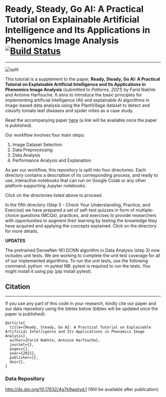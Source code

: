 # Ready, Steady, Go AI: A Practical Tutorial on Explainable Artificial Intelligence and Its Applications in Phenomics Image Analysis [![Build Status](https://travis-ci.com/HarfoucheLab/Ready-Steady-Go-AI.svg?token=Hn3qS2qxTmJgJNKTXR7d&branch=main)](https://travis-ci.com/HarfoucheLab/Ready-Steady-Go-AI)
----
![split](http://faridnakhle.com/pv/githubimages/RSGlogo.png?t=1)

This tutorial is a supplement to the paper, **Ready, Steady, Go AI: A Practical Tutorial on Explainable Artificial Intelligence and Its Applications in Phenomics Image Analysis** (submitted to *Patterns, 2021*) by Farid Nakhle and Antoine Harfouche. It aims to introduce the basic principles for implementing artificial intelligence (AI) and explainable AI algorithms in image-based data analysis using the PlantVillage dataset to detect and classify tomato leaf diseases and spider mites as a case study.

Read the accompanying paper [here](https://doi.org) (a link will be available once the paper is published).

Our workflow involves four main steps:
1. Image Dataset Selection
2. Data Preprocessing
3. Data Analysis
4. Performance Analysis and Explanation

As per our workflow, this repository is split into four directories. Each directory contains a description of its corresponding process, and ready to use, interactive notebooks that can run on Google Colab or any other platform supporting Jupyter notebooks.

Click on the directories listed above to proceed.

In the fifth directory (Step 5 - Check Your Understanding, Practice, and Exercise) we have prepared a set of self-test quizzes in form of multiple-choice questions (MCQs), practices, and exercises to provide researchers with opportunities to augment their learning by testing the knowledge they have acquired and applying the concepts explained. Click on the directory for more details.



**UPDATES**

The pretrained DenseNet-161 DCNN algorithm in Data Analysis (step 3) now includes unit tests. 
We are working to complete the unit test coverage for all of our implemented algorithms. 
To run the unit tests, use the following command:
python -m pytest
NB: pytest is required to run the tests. You might install it using pip (pip install pytest).

## Citation
----
If you use any part of this code in your research, kindly cite our paper and our data repository using the bibtex below (bibtex will be updated once the paper is published):

```
@article{
  title={Ready, Steady, Go AI: A Practical Tutorial on Explainable Artificial Intelligence and Its Applications in Phenomics Image Analysis},
  author={Farid Nakhle, Antoine Harfouche},
  journal={},
  pages={},
  year={2021},
  publisher={},
  doi={},
}
```
### Data Repository
http://dx.doi.org/10.17632/4g7k9wptyd.1
(Will be available after publication)